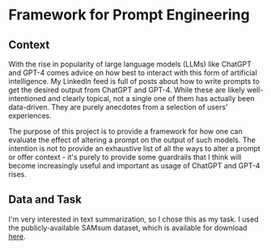 # Framework for Prompt Engineering

## Context

With the rise in popularity of large language models (LLMs) like ChatGPT and GPT-4 comes advice on how best to interact with this form of artificial intelligence. My LinkedIn feed is full of posts about how to write prompts to get the desired output from ChatGPT and GPT-4. While these are likely well-intentioned and clearly topical, not a single one of them has actually been data-driven. They are purely anecdotes from a selection of users' experiences.

The purpose of this project is to provide a framework for how one can evaluate the effect of altering a prompt on the output of such models. The intention is not to provide an exhaustive list of all the ways to alter a prompt or offer context - it's purely to provide some guardrails that I think will become increasingly useful and important as usage of ChatGPT and GPT-4 rises.

## Data and Task

I'm very interested in text summarization, so I chose this as my task. I used the publicly-available SAMsum dataset, which is available for download [here](https://metatext.io/datasets/samsum).
